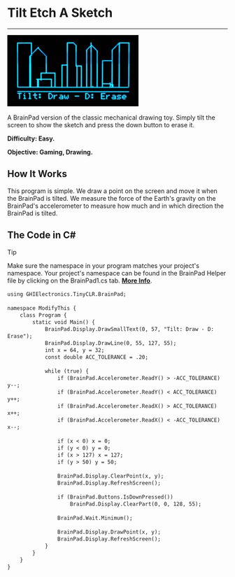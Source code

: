 # Tilt Etch A Sketch
---
![Tilt Etch A Sketch](images/tilt-etch-a-sketch.gif)

A BrainPad version of the classic mechanical drawing toy. Simply tilt the screen to show the sketch and press the down button to erase it.

**Difficulty: Easy.**

**Objective: Gaming, Drawing.**

## How It Works
This program is simple. We draw a point on the screen and move it when the BrainPad is tilted. We measure the force of the Earth's gravity on the BrainPad's accelerometer to measure how much and in which direction the BrainPad is tilted.

## The Code in C#
> [!Tip]
> Make sure the namespace in your program matches your project's namespace.  Your project's namespace can be found in the BrainPad Helper file by clicking on the BrainPad1.cs tab.  [**More Info**](../csharp/intro.md#a-few-words-about-namespaces).

```
using GHIElectronics.TinyCLR.BrainPad;

namespace ModifyThis {
    class Program {
        static void Main() {
            BrainPad.Display.DrawSmallText(0, 57, "Tilt: Draw - D: Erase");
            BrainPad.Display.DrawLine(0, 55, 127, 55);
            int x = 64, y = 32;
            const double ACC_TOLERANCE = .20;

            while (true) {
                if (BrainPad.Accelerometer.ReadY() > -ACC_TOLERANCE) y--;
                if (BrainPad.Accelerometer.ReadY() < ACC_TOLERANCE) y++;
                if (BrainPad.Accelerometer.ReadX() > ACC_TOLERANCE) x++;
                if (BrainPad.Accelerometer.ReadX() < -ACC_TOLERANCE) x--;

                if (x < 0) x = 0;
                if (y < 0) y = 0;
                if (x > 127) x = 127;
                if (y > 50) y = 50;

                BrainPad.Display.ClearPoint(x, y);
                BrainPad.Display.RefreshScreen();

                if (BrainPad.Buttons.IsDownPressed())
                    BrainPad.Display.ClearPart(0, 0, 128, 55);

                BrainPad.Wait.Minimum();

                BrainPad.Display.DrawPoint(x, y);
                BrainPad.Display.RefreshScreen();
            }
        }
    }
}

```